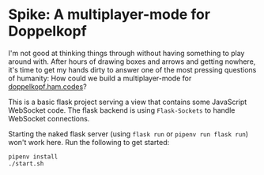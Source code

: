 Spike: A multiplayer-mode for Doppelkopf
========================================

I'm not good at thinking things through without having something to play around with. After hours of drawing boxes and arrows and getting nowhere, it's time to get my hands dirty to answer one of the most pressing questions of humanity: How could we build a multiplayer-mode for [doppelkopf.ham.codes](https://doppelkopf.ham.codes)?

This is a basic flask project serving a view that contains some JavaScript WebSocket code. The flask backend is using `Flask-Sockets` to handle WebSocket connections.

Starting the naked flask server (using `flask run` or `pipenv run flask run`) won't work here. Run the following to get started:

```
pipenv install
./start.sh
```
